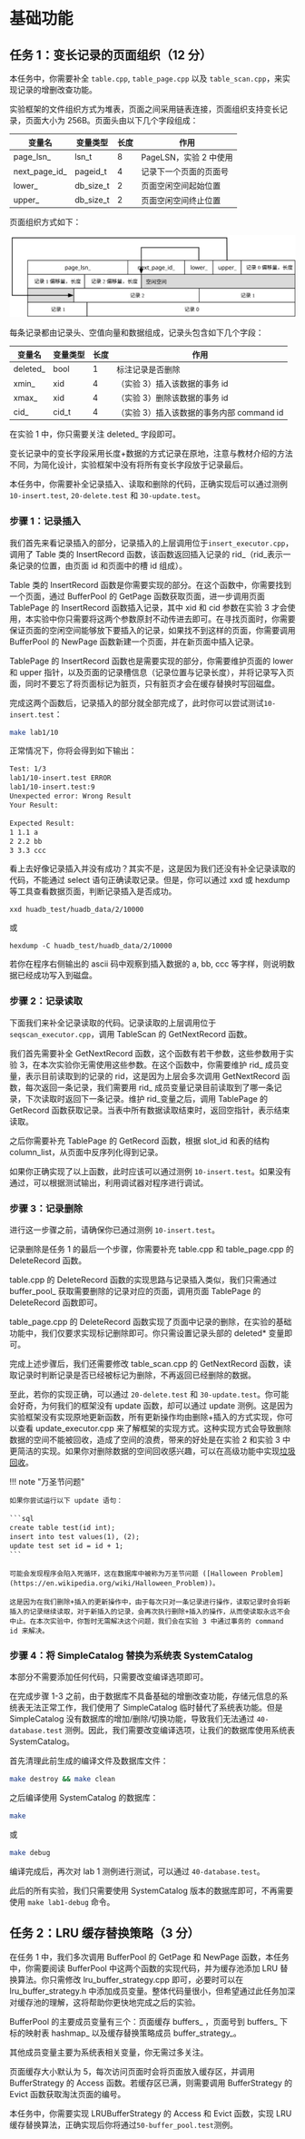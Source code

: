 # 基础功能

## 任务 1：变长记录的页面组织（12 分）

本任务中，你需要补全 `table.cpp`, `table_page.cpp` 以及 `table_scan.cpp`，来实现记录的增删改查功能。

实验框架的文件组织方式为堆表，页面之间采用链表连接，页面组织支持变长记录，页面大小为 256B。页面头由以下几个字段组成：

| 变量名         | 变量类型  | 长度 | 作用                   |
| -------------- | --------- | ---- | ---------------------- |
| page_lsn\_     | lsn_t     | 8    | PageLSN，实验 2 中使用 |
| next_page_id\_ | pageid_t  | 4    | 记录下一个页面的页面号 |
| lower\_        | db_size_t | 2    | 页面空闲空间起始位置   |
| upper\_        | db_size_t | 2    | 页面空闲空间终止位置   |

页面组织方式如下：

![](../pics/lab1-page.svg)

每条记录都由记录头、空值向量和数据组成，记录头包含如下几个字段：

| 变量名    | 变量类型 | 长度 | 作用                                      |
| --------- | -------- | ---- | ----------------------------------------- |
| deleted\_ | bool     | 1    | 标注记录是否删除                          |
| xmin\_    | xid      | 4    | （实验 3）插入该数据的事务 id             |
| xmax\_    | xid      | 4    | （实验 3）删除该数据的事务 id             |
| cid\_     | cid_t    | 4    | （实验 3）插入该数据的事务内部 command id |

在实验 1 中，你只需要关注 deleted\_ 字段即可。

变长记录中的变长字段采用长度+数据的方式记录在原地，注意与教材介绍的方法不同，为简化设计，实验框架中没有将所有变长字段放于记录最后。

本任务中，你需要补全记录插入、读取和删除的代码，正确实现后可以通过测例`10-insert.test`, `20-delete.test` 和 `30-update.test`。

### 步骤 1：记录插入

我们首先来看记录插入的部分，记录插入的上层调用位于`insert_executor.cpp`，调用了 Table 类的 InsertRecord 函数，该函数返回插入记录的 rid\_（rid\_表示一条记录的位置，由页面 id 和页面中的槽 id 组成）。

Table 类的 InsertRecord 函数是你需要实现的部分。在这个函数中，你需要找到一个页面，通过 BufferPool 的 GetPage 函数获取页面，进一步调用页面 TablePage 的 InsertRecord 函数插入记录，其中 xid 和 cid 参数在实验 3 才会使用，本实验中你只需要将这两个参数原封不动传进去即可。在寻找页面时，你需要保证页面的空闲空间能够放下要插入的记录，如果找不到这样的页面，你需要调用 BufferPool 的 NewPage 函数新建一个页面，并在新页面中插入记录。

TablePage 的 InsertRecord 函数也是需要实现的部分，你需要维护页面的 lower 和 upper 指针，以及页面的记录槽信息（记录位置与记录长度），并将记录写入页面，同时不要忘了将页面标记为脏页，只有脏页才会在缓存替换时写回磁盘。

完成这两个函数后，记录插入的部分就全部完成了，此时你可以尝试测试`10-insert.test`：

```bash
make lab1/10
```

正常情况下，你将会得到如下输出：

```
Test: 1/3
lab1/10-insert.test ERROR
lab1/10-insert.test:9
Unexpected error: Wrong Result
Your Result:

Expected Result:
1 1.1 a
2 2.2 bb
3 3.3 ccc
```

看上去好像记录插入并没有成功？其实不是，这是因为我们还没有补全记录读取的代码，不能通过 select 语句正确读取记录。但是，你可以通过 xxd 或 hexdump 等工具查看数据页面，判断记录插入是否成功。

```
xxd huadb_test/huadb_data/2/10000
```

或

```
hexdump -C huadb_test/huadb_data/2/10000
```

若你在程序右侧输出的 ascii 码中观察到插入数据的 a, bb, ccc 等字样，则说明数据已经成功写入到磁盘。

### 步骤 2：记录读取

下面我们来补全记录读取的代码。记录读取的上层调用位于 `seqscan_executor.cpp`，调用 TableScan 的 GetNextRecord 函数。

我们首先需要补全 GetNextRecord 函数，这个函数有若干参数，这些参数用于实验 3，在本次实验你无需使用这些参数。在这个函数中，你需要维护 rid\_ 成员变量，表示目前读取到的记录的 rid，这是因为上层会多次调用 GetNextRecord 函数，每次返回一条记录，我们需要用 rid\_ 成员变量记录目前读取到了哪一条记录，下次读取时返回下一条记录。维护 rid\_变量之后，调用 TablePage 的 GetRecord 函数获取记录。当表中所有数据读取结束时，返回空指针，表示结束读取。

之后你需要补充 TablePage 的 GetRecord 函数，根据 slot_id 和表的结构 column_list，从页面中反序列化得到记录。

如果你正确实现了以上函数，此时应该可以通过测例 `10-insert.test`。如果没有通过，可以根据测试输出，利用调试器对程序进行调试。

### 步骤 3：记录删除

进行这一步骤之前，请确保你已通过测例 `10-insert.test`。

记录删除是任务 1 的最后一个步骤，你需要补充 table.cpp 和 table_page.cpp 的 DeleteRecord 函数。

table.cpp 的 DeleteRecord 函数的实现思路与记录插入类似，我们只需通过 buffer_pool\_ 获取需要删除的记录对应的页面，调用页面 TablePage 的 DeleteRecord 函数即可。

table_page.cpp 的 DeleteRecord 函数实现了页面中记录的删除，在实验的基础功能中，我们仅要求实现标记删除即可。你只需设置记录头部的 deleted\* 变量即可。

完成上述步骤后，我们还需要修改 table_scan.cpp 的 GetNextRecord 函数，读取记录时判断记录是否已经被标记为删除，不再返回已经删除的数据。

至此，若你的实现正确，可以通过 `20-delete.test` 和 `30-update.test`。你可能会好奇，为何我们的框架没有 update 函数，却可以通过 update 测例。这是因为实验框架没有实现原地更新函数，所有更新操作均由删除+插入的方式实现，你可以查看 update_executor.cpp 来了解框架的实现方式。这种实现方式会导致删除数据的空间不能被回收，造成了空间的浪费，带来的好处是在实验 2 和实验 3 中更简洁的实现。如果你对删除数据的空间回收感兴趣，可以在高级功能中实现[垃圾回收](3-advanced.md)。

!!! note "万圣节问题"

    如果你尝试运行以下 update 语句：

    ```sql
    create table test(id int);
    insert into test values(1), (2);
    update test set id = id + 1;
    ```

    可能会发现程序会陷入死循环，这在数据库中被称为万圣节问题 ([Halloween Problem](https://en.wikipedia.org/wiki/Halloween_Problem))。

    这是因为在我们删除+插入的更新操作中，由于每次只对一条记录进行操作，读取记录时会将新插入的记录继续读取，对于新插入的记录，会再次执行删除+插入的操作，从而使读取永远不会中止。在本次实验中，你暂时无需解决这个问题，我们会在实验 3 中通过事务的 command id 来解决。

### 步骤 4：将 SimpleCatalog 替换为系统表 SystemCatalog

本部分不需要添加任何代码，只需要改变编译选项即可。

在完成步骤 1-3 之前，由于数据库不具备基础的增删改查功能，存储元信息的系统表无法正常工作，我们使用了 SimpleCatalog 临时替代了系统表功能。但是 SimpleCatalog 没有数据库的增加/删除/切换功能，导致我们无法通过 `40-database.test` 测例。因此，我们需要改变编译选项，让我们的数据库使用系统表 SystemCatalog。

首先清理此前生成的编译文件及数据库文件：

```bash
make destroy && make clean
```

之后编译使用 SystemCatalog 的数据库：

```bash
make
```

或

```bash
make debug
```

编译完成后，再次对 lab 1 测例进行测试，可以通过 `40-database.test`。

此后的所有实验，我们只需要使用 SystemCatalog 版本的数据库即可，不再需要使用 `make lab1-debug` 命令。

## 任务 2：LRU 缓存替换策略（3 分）

在任务 1 中，我们多次调用 BufferPool 的 GetPage 和 NewPage 函数，本任务中，你需要阅读 BufferPool 中这两个函数的实现代码，并为缓存池添加 LRU 替换算法。你只需修改 lru_buffer_strategy.cpp 即可，必要时可以在 lru_buffer_strategy.h 中添加成员变量。整体代码量很小，但希望通过此任务加深对缓存池的理解，这将帮助你更快地完成之后的实验。

BufferPool 的主要成员变量有三个：页面缓存 buffers\_ ，页面号到 buffers\_ 下标的映射表 hashmap\_ 以及缓存替换策略成员 buffer_strategy\_。

其他成员变量主要为系统表相关变量，你无需过多关注。

页面缓存大小默认为 5，每次访问页面时会将页面放入缓存区，并调用 BufferStrategy 的 Access 函数。若缓存区已满，则需要调用 BufferStrategy 的 Evict 函数获取淘汰页面的编号。

本任务中，你需要实现 LRUBufferStrategy 的 Access 和 Evict 函数，实现 LRU 缓存替换算法，正确实现后你将通过`50-buffer_pool.test`测例。
